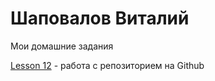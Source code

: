 

#  Шаповалов Виталий
Мои домашние задания

 [Lesson 12](https://vital-web.github.io/Lesson_12/index.html "Моя готовая домашка") - работа с репозиторием на Github
